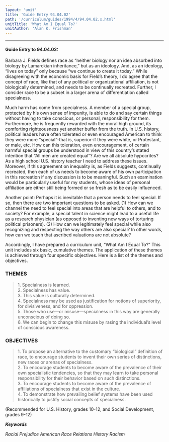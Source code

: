 ```yaml
---
layout: 'unit'
title: 'Guide Entry 94.04.02'
path: '/curriculum/guides/1994/4/94.04.02.x.html'
unitTitle: 'What Am I Equal To?'
unitAuthor: 'Alan K. Frishman'
---
```


<body>
<hr/>
 <h4>
  Guide Entry to 94.04.02:
 </h4>
 Barbara J. Fields defines race as “neither biology nor an idea absorbed into biology by Lamarckian inheritance,” but as an ideology. And, as an ideology, “lives on today” only because “we continue to create it today.” While disagreeing with the economic basis for Field’s theory, I do agree that the concept of race, like that of any political or organizational affiliation, is not biologically determined, and needs to be continually recreated. Further, I consider race to be a subset in a larger arena of differentiation called specialness.
 <p>
  Much harm has come from specialness. A member of a special group, protected by his own sense of impunity, is able to do and say certain things without having to take conscious, or personal, responsibility for them. Furthermore, he is frequently rewarded with the moral high ground, its comforting righteousness yet another buffer from the truth. In U.S. history, political leaders have often tolerated or even encouraged American to think they were more “special”-that is, superior-if they were white, or Protestant, or male, etc. How can this toleration, even encouragement, of certain harmful special groups be understood in view of this country’s stated intention that “All men are created equal”? Are we all absolute hypocrites? As a high school U.S. history teacher I need to address these issues. Moreover, if this agreement on inequality is, as Fields suggests, continually recreated, then each of us needs to become aware of his own participation in this recreation if any discussion is to be meaningful. Such an examination would be particularly useful for my students, whose ideas of personal affiliation are either still being formed or so fresh as to be easily influenced.
 </p>
 <p>
  Another point: Perhaps it is inevitable that a person needs to feel special. If so, then there are two important questions to be asked. (1) How can we channel the need to feel special into areas that are helpful to others, and to society? For example, a special talent in science might lead to a useful life as a research physician (as opposed to inventing new ways of torturing political prisoners). (2) How can we legitimately feel special while also recognizing and respecting the way others are also special? In other words, how can we teach that ascribed valuations are not absolute?
 </p>
 <p>
  Accordingly, I have prepared a curriculum unit, “What Am I Equal To?” This unit includes six basic, cumulative themes. The application of these themes is achieved through four specific objectives. Here is a list of the themes and objectives.
 </p>
<h3>
  THEMES
 </h3>
 <blockquote>
  <dl>
   <dt>
    1. Specialness is learned.
    <dt>
     2. Specialness has value.
     <dt>
      3. This value is culturally determined.
      <dt>
       4. Specialness may be used as justification for notions of superiority, for divisiveness, and for oppression.
       <dt>
        5. Those who use—or misuse—specialness in this way are generally unconscious of doing so.
        <dt>
         6. We can begin to change this misuse by rasing the individual’s level of conscious awareness.
        </dt>
       </dt>
      </dt>
     </dt>
    </dt>
   </dt>
  </dl>
 </blockquote>
 <h3>
  OBJECTIVES
 </h3>
 <blockquote>
  <dl>
   <dt>
    1. To propose an alternative to the customary “biological” definition of race, to encourage students to invent their own series of distinctions, new races or arenas of specialness.
    <dt>
     2. To encourage students to become aware of the prevalence of their own specialistic tendencies, so that they may learn to take personal responsibility for their behavior based on such distinctions.
     <dt>
      3. To encourage students to become aware of the prevalence of affiliations of specialness that exist in the culture.
      <dt>
       4. To demonstrate how prevailing belief systems have been used historically to justify social concepts of specialness.
      </dt>
     </dt>
    </dt>
   </dt>
  </dl>
 </blockquote>
 (Recommended for U.S. History, grades 10-12, and Social Development, grades 9-12)
<p>
  <b>
   <i>
    Keywords
   </i>
  </b>
  <br/>
 </p>
 <p>
  <i>
   Racial Prejudice American Race Relations History Racism
  </i>
 </p>

</body>
